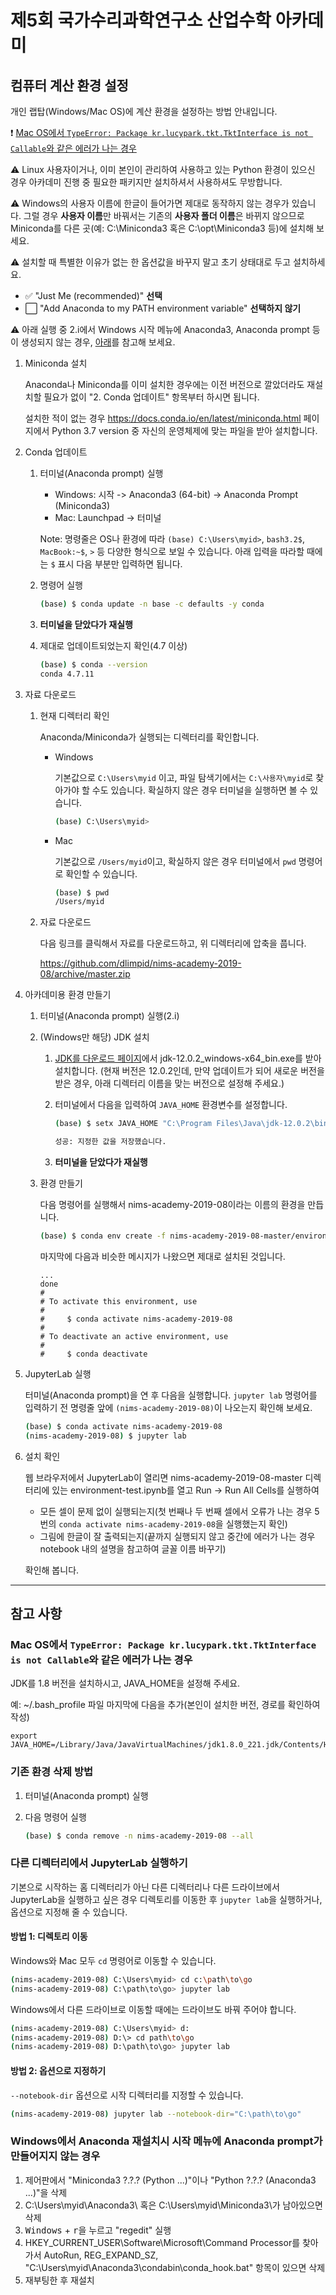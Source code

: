 # 제5회 국가수리과학연구소 산업수학 아카데미

## 컴퓨터 계산 환경 설정

개인 랩탑(Windows/Mac OS)에 계산 환경을 설정하는 방법 안내입니다.

:exclamation: [Mac OS에서 `TypeError: Package kr.lucypark.tkt.TktInterface is not Callable`와 같은 에러가 나는 경우](https://github.com/dlimpid/nims-academy-2019-08#mac-os%EC%97%90%EC%84%9C-typeerror-package-krlucyparktkttktinterface-is-not-callable%EC%99%80-%EA%B0%99%EC%9D%80-%EC%97%90%EB%9F%AC%EA%B0%80-%EB%82%98%EB%8A%94-%EA%B2%BD%EC%9A%B0)

:warning: Linux 사용자이거나, 이미 본인이 관리하여 사용하고 있는 Python 환경이 있으신 경우 아카데미 진행 중 필요한 패키지만 설치하셔서 사용하셔도 무방합니다.

:warning: Windows의 사용자 이름에 한글이 들어가면 제대로 동작하지 않는 경우가 있습니다.
그럴 경우 **사용자 이름**만 바꿔서는 기존의 **사용자 폴더 이름**은 바뀌지 않으므로 Miniconda를 다른 곳(예: C:\\Miniconda3 혹은 C:\\opt\\Miniconda3 등)에 설치해 보세요.

:warning: 설치할 때 특별한 이유가 없는 한 옵션값을 바꾸지 말고 초기 상태대로 두고 설치하세요.

- :white_check_mark: "Just Me (recommended)" **선택**
- :white_large_square: "Add Anaconda to my PATH environment variable" **선택하지 않기**

:warning: 아래 실행 중 2.i에서 Windows 시작 메뉴에 Anaconda3, Anaconda prompt 등이 생성되지 않는 경우, [아래](#windows에서-anaconda-재설치시-시작-메뉴에-anaconda-prompt가-만들어지지-않는-경우)를 참고해 보세요.

1. Miniconda 설치

    Anaconda나 Miniconda를 이미 설치한 경우에는 이전 버전으로 깔았더라도 재설치할 필요가 없이 "2. Conda 업데이트" 항목부터 하시면 됩니다.

    설치한 적이 없는 경우 <https://docs.conda.io/en/latest/miniconda.html> 페이지에서 Python 3.7 version 중 자신의 운영체제에 맞는 파일을 받아 설치합니다.

2. Conda 업데이트

    1. 터미널(Anaconda prompt) 실행

        - Windows: 시작 -> Anaconda3 (64-bit) -> Anaconda Prompt (Miniconda3)
        - Mac: Launchpad -> 터미널

        Note: 명령줄은 OS나 환경에 따라 `(base) C:\Users\myid>`, `bash3.2$`, `MacBook:~$`, `>` 등 다양한 형식으로 보일 수 있습니다. 아래 입력을 따라할 때에는 `$` 표시 다음 부분만 입력하면 됩니다.

    2. 명령어 실행

        ```sh
        (base) $ conda update -n base -c defaults -y conda
        ```

    3. **터미널을 닫았다가 재실행**

    4. 제대로 업데이트되었는지 확인(4.7 이상)

        ```sh
        (base) $ conda --version
        conda 4.7.11
        ```

3. 자료 다운로드

    1. 현재 디렉터리 확인

        Anaconda/Miniconda가 실행되는 디렉터리를 확인합니다.

        - Windows

            기본값으로 `C:\Users\myid` 이고, 파일 탐색기에서는 `C:\사용자\myid`로 찾아가야 할 수도 있습니다. 확실하지 않은 경우 터미널을 실행하면 볼 수 있습니다.

            ```sh
            (base) C:\Users\myid>
            ```

        - Mac

            기본값으로 `/Users/myid`이고, 확실하지 않은 경우 터미널에서 `pwd` 명령어로 확인할 수 있습니다.

            ```sh
            (base) $ pwd
            /Users/myid
            ```

    2. 자료 다운로드

        다음 링크를 클릭해서 자료를 다운로드하고, 위 디렉터리에 압축을 풉니다.

        <https://github.com/dlimpid/nims-academy-2019-08/archive/master.zip>

4. 아카데미용 환경 만들기

    1. 터미널(Anaconda prompt) 실행(2.i)

    2. (Windows만 해당) JDK 설치

        1. [JDK를 다운로드 페이지](https://www.oracle.com/technetwork/java/javase/downloads/jdk12-downloads-5295953.html)에서 jdk-12.0.2_windows-x64_bin.exe를 받아 설치합니다.
        (현재 버전은 12.0.2인데, 만약 업데이트가 되어 새로운 버전을 받은 경우, 아래 디렉터리 이름을 맞는 버전으로 설정해 주세요.)

        2. 터미널에서 다음을 입력하여 `JAVA_HOME` 환경변수를 설정합니다.

            ```sh
            (base) $ setx JAVA_HOME "C:\Program Files\Java\jdk-12.0.2\bin\server"

            성공: 지정한 값을 저장했습니다.
            ```

        3. **터미널을 닫았다가 재실행**

    3. 환경 만들기

        다음 명령어를 실행해서 nims-academy-2019-08이라는 이름의 환경을 만듭니다.

        ```sh
        (base) $ conda env create -f nims-academy-2019-08-master/environment.yml
        ```

        마지막에 다음과 비슷한 메시지가 나왔으면 제대로 설치된 것입니다.

        ```plain
        ...
        done
        #
        # To activate this environment, use
        #
        #     $ conda activate nims-academy-2019-08
        #
        # To deactivate an active environment, use
        #
        #     $ conda deactivate
        ```

5. JupyterLab 실행

    터미널(Anaconda prompt)을 연 후 다음을 실행합니다.
    `jupyter lab` 명령어를 입력하기 전 명령줄 앞에 `(nims-academy-2019-08)`이 나오는지 확인해 보세요.

    ```sh
    (base) $ conda activate nims-academy-2019-08
    (nims-academy-2019-08) $ jupyter lab
    ```

6. 설치 확인

    웹 브라우저에서 JupyterLab이 열리면 nims-academy-2019-08-master 디렉터리에 있는 environment-test.ipynb를 열고 Run -> Run All Cells를 실행하여

    - 모든 셀이 문제 없이 실행되는지(첫 번째나 두 번째 셀에서 오류가 나는 경우 5번의 `conda activate nims-academy-2019-08`을 실행했는지 확인)
    - 그림에 한글이 잘 출력되는지(끝까지 실행되지 않고 중간에 에러가 나는 경우 notebook 내의 설명을 참고하여 글꼴 이름 바꾸기)

    확인해 봅니다.

---

## 참고 사항

### Mac OS에서 `TypeError: Package kr.lucypark.tkt.TktInterface is not Callable`와 같은 에러가 나는 경우

JDK를 1.8 버전을 설치하시고, JAVA_HOME을 설정해 주세요.

예: ~/.bash_profile 파일 마지막에 다음을 추가(본인이 설치한 버전, 경로를 확인하여 작성)

```plain
export JAVA_HOME=/Library/Java/JavaVirtualMachines/jdk1.8.0_221.jdk/Contents/Home
```

### 기존 환경 삭제 방법

1. 터미널(Anaconda prompt) 실행

2. 다음 명령어 실행

    ```sh
    (base) $ conda remove -n nims-academy-2019-08 --all
    ```

### 다른 디렉터리에서 JupyterLab 실행하기

기본으로 시작하는 홈 디렉터리가 아닌 다른 디렉터리나 다른 드라이브에서 JupyterLab을 실행하고 싶은 경우 디렉토리를 이동한 후 `jupyter lab`을 실행하거나, 옵션으로 지정해 줄 수 있습니다.

#### 방법 1: 디렉토리 이동

Windows와 Mac 모두 `cd` 명령어로 이동할 수 있습니다.

```sh
(nims-academy-2019-08) C:\Users\myid> cd c:\path\to\go
(nims-academy-2019-08) C:\path\to\go> jupyter lab
```

Windows에서 다른 드라이브로 이동할 때에는 드라이브도 바꿔 주어야 합니다.

```sh
(nims-academy-2019-08) C:\Users\myid> d:
(nims-academy-2019-08) D:\> cd path\to\go
(nims-academy-2019-08) D:\path\to\go> jupyter lab
```

#### 방법 2: 옵션으로 지정하기

`--notebook-dir` 옵션으로 시작 디렉터리를 지정할 수 있습니다.

```sh
(nims-academy-2019-08) jupyter lab --notebook-dir="C:\path\to\go"
```

### Windows에서 Anaconda 재설치시 시작 메뉴에 Anaconda prompt가 만들어지지 않는 경우

1. 제어판에서 "Miniconda3 ?.?.? (Python ...)"이나 "Python ?.?.? (Anaconda3 ...)"을 삭제
2. C:\\Users\\myid\\Anaconda3\\ 혹은 C:\\Users\\myid\\Miniconda3\\가 남아있으면 삭제
3. <kbd>Windows</kbd> + <kbd>r</kbd>을 누르고 "regedit" 실행
4. HKEY_CURRENT_USER\\Software\\Microsoft\\Command Processor를 찾아가서 AutoRun, REG_EXPAND_SZ, "C:\\Users\\myid\\Anaconda3\\condabin\\conda_hook.bat" 항목이 있으면 삭제
5. 재부팅한 후 재설치
